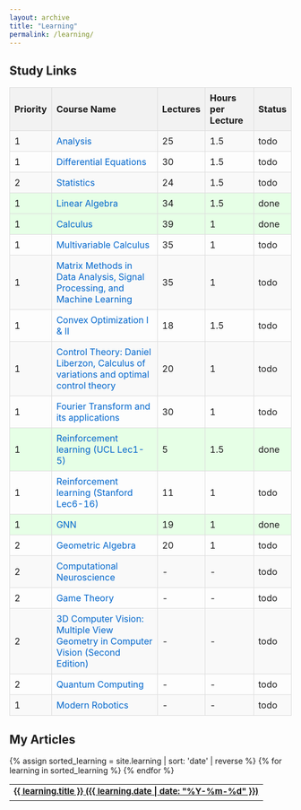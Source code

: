 ```yaml
---
layout: archive
title: "Learning"
permalink: /learning/
---
```


<style>
  /* CSS for study resources table */
  table.study-table {
    border-collapse: collapse;
    width: 100%;
  }
  table.study-table th, table.study-table td {
    border: 1px solid #ddd;
    padding: 8px;
    text-align: left;
  }
  table.study-table th {
    background-color: #f2f2f2;
  }
  table.study-table tr:nth-child(even) {
    background-color: #f9f9f9;
  }
  table.study-table tr.done {
    background-color: #e6ffe6; /* Pale green for done status */
  }
  table.study-table a {
    color: #0066cc;
    text-decoration: none;
  }
  table.study-table a:hover {
    text-decoration: underline;
  }

  /* CSS for articles list */
  ul.articles-list {
    list-style-type: none;
    padding: 0;
  }
  ul.articles-list li {
    margin-bottom: 10px;
  }
  ul.articles-list a {
    color: #0066cc;
    text-decoration: none;
    font-size: 15px;
    font-weight: bold;
  }
  ul.articles-list a:hover {
    text-decoration: underline;
  }
</style>

## Study Links

<table class="study-table">
  <tr>
    <th>Priority</th>
    <th>Course Name</th>
    <th>Lectures</th>
    <th>Hours per Lecture</th>
    <th>Status</th>
  </tr>
  <tr>
    <td>1</td>
    <td><a href="https://www.youtube.com/watch?v=LY7YmuDbuW0&list=PLUl4u3cNGP61O7HkcF7UImpM0cR_L2gSw" target="_blank">Analysis</a></td>
    <td>25</td>
    <td>1.5</td>
    <td>todo</td>
  </tr>
  <tr>
    <td>1</td>
    <td><a href="https://ocw.aca.ntu.edu.tw/ntu-ocw/ocw/cou/101S127/1" target="_blank">Differential Equations</a></td>
    <td>30</td>
    <td>1.5</td>
    <td>todo</td>
  </tr>
  <tr>
    <td>2</td>
    <td><a href="https://www.youtube.com/watch?v=VPZD_aij8H0&list=PLUl4u3cNGP60uVBMaoNERc6knT_MgPKS0" target="_blank">Statistics</a></td>
    <td>24</td>
    <td>1.5</td>
    <td>todo</td>
  </tr>
  <tr class="done">
    <td>1</td>
    <td><a href="https://www.youtube.com/watch?v=7UJ4CFRGd-U&list=PL221E2BBF13BECF6C" target="_blank">Linear Algebra</a></td>
    <td>34</td>
    <td>1.5</td>
    <td>done</td>
  </tr>
  <tr class="done">
    <td>1</td>
    <td><a href="https://www.youtube.com/watch?v=7K1sB05pE0A&list=PL590CCC2BC5AF3BC1" target="_blank">Calculus</a></td>
    <td>39</td>
    <td>1</td>
    <td>done</td>
  </tr>
  <tr>
    <td>1</td>
    <td><a href="https://www.youtube.com/watch?v=PxCxlsl_YwY&list=PL4C4C8A7D06566F38" target="_blank">Multivariable Calculus</a></td>
    <td>35</td>
    <td>1</td>
    <td>todo</td>
  </tr>
  <tr>
    <td>1</td>
    <td><a href="https://www.youtube.com/watch?v=Cx5Z-OslNWE&list=PLUl4u3cNGP63oMNUHXqIUcrkS2PivhN3k" target="_blank">Matrix Methods in Data Analysis, Signal Processing, and Machine Learning</a></td>
    <td>35</td>
    <td>1</td>
    <td>todo</td>
  </tr>
  <tr>
    <td>1</td>
    <td><a href="https://www.youtube.com/watch?v=McLq1hEq3UY&list=PL3940DD956CDF0622" target="_blank">Convex Optimization I & II</a></td>
    <td>18</td>
    <td>1.5</td>
    <td>todo</td>
  </tr>
  <tr>
    <td>1</td>
    <td><a href="https://ieeexplore.ieee.org/document/9452651" target="_blank">Control Theory: Daniel Liberzon, Calculus of variations and optimal control theory</a></td>
    <td>20</td>
    <td>1</td>
    <td>todo</td>
  </tr>
  <tr>
    <td>1</td>
    <td><a href="https://www.youtube.com/watch?v=gZNm7L96pfY&list=PLB24BC7956EE040CD" target="_blank">Fourier Transform and its applications</a></td>
    <td>30</td>
    <td>1</td>
    <td>todo</td>
  </tr>
  <tr class="done">
    <td>1</td>
    <td><a href="https://www.youtube.com/watch?v=2pWv7GOvuf0&list=PLqYmG7hTraZDM-OYHWgPebj2MfCFzFObQ" target="_blank">Reinforcement learning (UCL Lec1-5)</a></td>
    <td>5</td>
    <td>1.5</td>
    <td>done</td>
  </tr>
  <tr>
    <td>1</td>
    <td><a href="https://www.youtube.com/watch?v=FgzM3zpZ55o&list=PLoROMvodv4rOSOPzutgyCTapiGlY2Nd8u" target="_blank">Reinforcement learning (Stanford Lec6-16)</a></td>
    <td>11</td>
    <td>1</td>
    <td>todo</td>
  </tr>
  <tr class="done">
    <td>1</td>
    <td><a href="https://www.youtube.com/watch?v=eliMLfJeu7A" target="_blank">GNN</a></td>
    <td>19</td>
    <td>1</td>
    <td>done</td>
  </tr>
  <tr>
    <td>2</td>
    <td><a href="https://www.youtube.com/playlist?list=PLpzmRsG7u_gqaTo_vEseQ7U8KFvtiJY4K" target="_blank">Geometric Algebra</a></td>
    <td>20</td>
    <td>1</td>
    <td>todo</td>
  </tr>
  <tr>
    <td>2</td>
    <td><a href="https://www.coursera.org/learn/computational-neuroscience" target="_blank">Computational Neuroscience</a></td>
    <td>-</td>
    <td>-</td>
    <td>todo</td>
  </tr>
  <tr>
    <td>2</td>
    <td><a href="https://www.coursera.org/learn/game-theory-1" target="_blank">Game Theory</a></td>
    <td>-</td>
    <td>-</td>
    <td>todo</td>
  </tr>
  <tr>
    <td>2</td>
    <td><a href="https://github.com/DeepRobot2020/books/blob/master/Multiple%20View%20Geometry%20in%20Computer%20Vision%20(Second%20Edition).pdf" target="_blank">3D Computer Vision: Multiple View Geometry in Computer Vision (Second Edition)</a></td>
    <td>-</td>
    <td>-</td>
    <td>todo</td>
  </tr>
  <tr>
    <td>2</td>
    <td><a href="https://github.com/bithabib/quantum_machine_learning/blob/main/books/Quantum_Computing_for_Everyone.pdf" target="_blank">Quantum Computing</a></td>
    <td>-</td>
    <td>-</td>
    <td>todo</td>
  </tr>
  <tr>
    <td>1</td>
    <td><a href="https://www.coursera.org/specializations/modernrobotics" target="_blank">Modern Robotics</a></td>
    <td>-</td>
    <td>-</td>
    <td>todo</td>
  </tr>
</table>

<h2>My Articles</h2>

<table style="width: 100%; border: none;">
  {% assign sorted_learning = site.learning | sort: 'date' | reverse %}
  {% for learning in sorted_learning %}
    <tr>
      <td style="border: none;">
        <a href="{{ learning.url }}" style="font-size: 15px; font-weight: bold;">{{ learning.title }} ({{ learning.date | date: "%Y-%m-%d" }})</a>
        <div style="height: 3px;"></div>
      </td>
    </tr>
  {% endfor %}
</table>